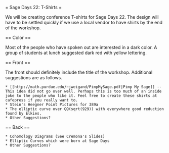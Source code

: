 = Sage Days 22: T-Shirts =

We will be creating conference T-shirts for Sage Days 22. The design will have to be settled quickly if we use a local vendor to have shirts by the end of the workshop.

== Color ==

Most of the people who have spoken out are interested in a dark color. A group of students at lunch suggested dark red with yellow lettering.

== Front ==

The front should definitely include the title of the workshop. Additional suggestions are as follows.

    * [[http://math.purdue.edu/~jweigand/PimpMySage.pdf|Pimp My Sage]] -- This idea did not go over well. Perhaps this is too much of an inside joke to the people who like it. Feel free to create these shirts at cafepress if you really want to.
    * Stein's Heegner Point Pictures for 389a
    * The elliptic curve over QQ(sqrt(929)) with everywhere good reduction found by Elkies.
    * Other Suggestions?

== Back ==

    * Cohomology Diagrams (See Cremona's Slides)
    * Elliptic Curves which were born at Sage Days
    * Other Suggestions?
